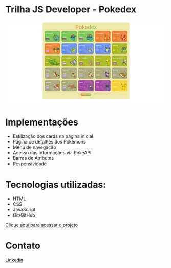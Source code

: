 # Trilha JS Developer - Pokedex
![preview](/assets/images/Captura%20da%20Web_27-3-2023_211427_127.0.0.1.jpeg)


# Implementações
- Estilização dos cards na página inicial
- Página de detalhes dos Pokémons
- Menu de navegação
- Acesso das informações via PokeAPI
- Barras de Atributos
- Responsividade

# Tecnologias utilizadas:
- HTML
- CSS
- JavaScript
- Git/GitHub

[Clique aqui para acessar o projeto](https://billcarioca.github.io/desafio-js-developer-pokedex/)

# Contato
[Linkedin](https://www.linkedin.com/in/billcarioca/)